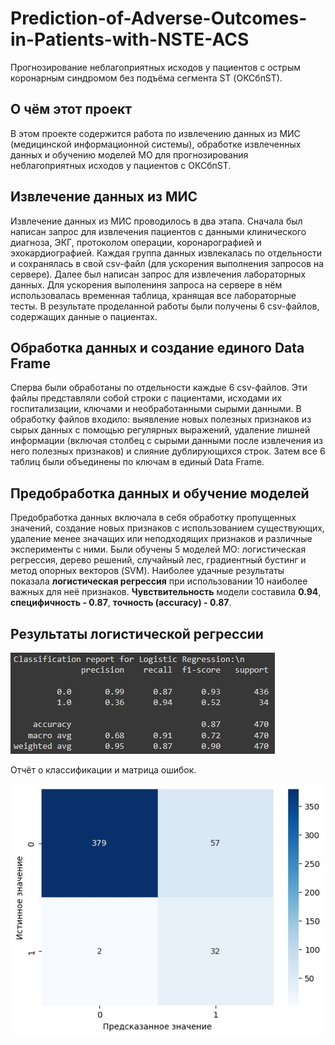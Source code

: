 # Prediction-of-Adverse-Outcomes-in-Patients-with-NSTE-ACS
Прогнозирование неблагоприятных исходов у пациентов с острым коронарным синдромом без подъёма сегмента ST (ОКСбпST).

## О чём этот проект
В этом проекте содержится работа по извлечению данных из МИС (медицинской информационной системы), обработке извлеченных данных и обучению моделей МО для прогнозирования неблагоприятных исходов у пациентов с ОКСбпST.

## Извлечение данных из МИС
Извлечение данных из МИС проводилось в два этапа. Сначала был написан запрос для извлечения пациентов с данными клинического диагноза, ЭКГ, протоколом операции, коронарографией и эхокардиографией. Каждая группа данных извлекалась по отдельности и сохранялась в свой csv-файл (для ускорения выполнения запросов на сервере). Далее был написан запрос для извлечения лабораторных данных. Для ускорения выполениня запроса на сервере в нём использовалась временная таблица, хранящая все лабораторные тесты. В результате проделанной работы были получены 6 csv-файлов, содержащих данные о пациентах.

## Обработка данных и создание единого Data Frame
Сперва были обработаны по отдельности каждые 6 csv-файлов. Эти файлы представляли собой строки с пациентами, исходами их госпитализации, ключами и необработанными сырыми данными. В обработку файлов входило: выявление новых полезных признаков из сырых данных с помощью регулярных выражений, удаление лишней информации (включая столбец с сырыми данными после извлечения из него полезных признаков) и слияние дублирующихся строк. Затем все 6 таблиц были объединены по ключам в единый Data Frame.

## Предобработка данных и обучение моделей
Предобработка данных включала в себя обработку пропущенных значений, создание новых признаков с использованием существующих, удаление менее значащих или неподходящих признаков и различные эксперименты с ними. Были обучены 5 моделей МО: логистическая регрессия, дерево решений, случайный лес, градиентный бустинг и метод опорных векторов (SVM). Наиболее удачные результаты показала **логистическая регрессия** при использовании 10 наиболее важных для неё признаков. **Чувствительность** модели составила **0.94**, **специфичность - 0.87**, **точность (accuracy) - 0.87**.

## Результаты логистической регрессии
![classification_report](images/classification_report.jpg)

Отчёт о классификации и матрица ошибок.

![confusion_matrix](images/confusion_matrix.jpg)
